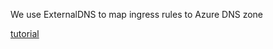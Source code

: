 We use ExternalDNS to map ingress rules to Azure DNS zone

[tutorial](https://github.com/kubernetes-incubator/external-dns/blob/master/docs/tutorials/azure.md)
